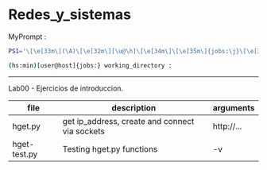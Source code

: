 # Redes_y_sistemas

MyPrompt : 
```bash
PS1='\[\e[33m\](\A)\[\e[32m\][\u@\h]\[\e[34m\]\[\e[35m\]{jobs:\j}\[\e[34m\] \W\[\e[0m\] : '

(hs:min)[user@host]{jobs:} working_directory : 
```
---

Lab00 - Ejercicios de introduccion.



| file         | description                                    | arguments  |
|--------------|------------------------------------------------|------------|
| hget.py      | get ip_address, create and connect via sockets | http://... |
| hget-test.py | Testing hget.py functions                      | -v         |
